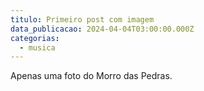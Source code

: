 ```yaml
---
titulo: Primeiro post com imagem
data_publicacao: 2024-04-04T03:00:00.000Z
categorias:
  - musica
---
```


Apenas uma foto do Morro das Pedras.
